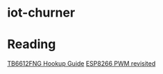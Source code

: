 # iot-churner


# Reading

[TB6612FNG Hookup Guide](https://learn.sparkfun.com/tutorials/tb6612fng-hookup-guide)
[ESP8266 PWM revisited](https://lurchi.wordpress.com/2016/06/29/esp8266-pwm-revisited-and-reimplemented/)
